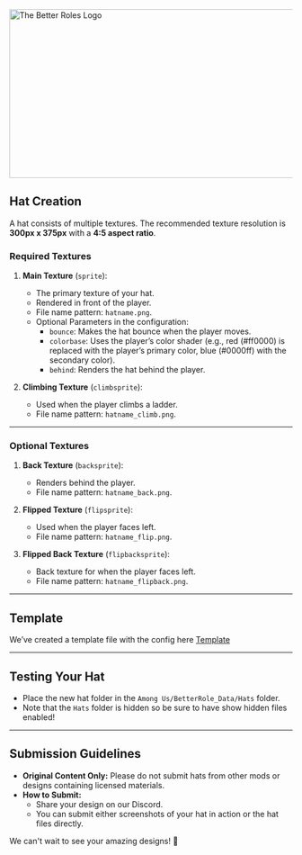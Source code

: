 <img src="https://github.com/user-attachments/assets/8f0a9839-7b83-476b-be41-ac1f449356d4" alt="The Better Roles Logo" width="800" height="300">

## Hat Creation  

A hat consists of multiple textures. The recommended texture resolution is **300px x 375px** with a **4:5 aspect ratio**.  

### Required Textures  
1. **Main Texture** (`sprite`):  
   - The primary texture of your hat.  
   - Rendered in front of the player.
   - File name pattern: `hatname.png`.  
   - Optional Parameters in the configuration:  
     - `bounce`: Makes the hat bounce when the player moves.  
     - `colorbase`: Uses the player’s color shader (e.g., red (#ff0000) is replaced with the player’s primary color, blue (#0000ff) with the secondary color).  
     - `behind`: Renders the hat behind the player.  

2. **Climbing Texture** (`climbsprite`):  
   - Used when the player climbs a ladder.  
   - File name pattern: `hatname_climb.png`.  

---

### Optional Textures  
1. **Back Texture** (`backsprite`):  
   - Renders behind the player.  
   - File name pattern: `hatname_back.png`.  

2. **Flipped Texture** (`flipsprite`):  
   - Used when the player faces left.  
   - File name pattern: `hatname_flip.png`.  

3. **Flipped Back Texture** (`flipbacksprite`):  
   - Back texture for when the player faces left.  
   - File name pattern: `hatname_flipback.png`.  

---

## Template  
We’ve created a template file with the config here [Template](https://github.com/D1GQ/TBR_Hats/tree/main/Template/HatTemplate_Folder)

---

## Testing Your Hat  
- Place the new hat folder in the `Among Us/BetterRole_Data/Hats` folder.
- Note that the `Hats` folder is hidden so be sure to have show hidden files enabled!

---

## Submission Guidelines  
- **Original Content Only:** Please do not submit hats from other mods or designs containing licensed materials.  
- **How to Submit:**  
  - Share your design on our Discord.  
  - You can submit either screenshots of your hat in action or the hat files directly.  

We can't wait to see your amazing designs! 🎨  
